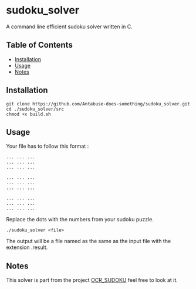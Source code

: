 # sudoku_solver

A command line efficient sudoku solver written in C.

## Table of Contents
* [Installation](#installation)
* [Usage](#usage)
* [Notes](#notes)

## Installation

```
git clone https://github.com/Antabuse-does-something/sudoku_solver.git
cd ./sudoku_solver/src
chmod +x build.sh
```

## Usage

Your file has to follow this format :
```
... ... ...
... ... ...
... ... ...

... ... ...
... ... ...
... ... ...

... ... ...
... ... ...
... ... ...
```


Replace the dots with the numbers from your sudoku puzzle.

```./sudoku_solver <file>```

The output will be a file named as the same as the input file with the extension .result. 

## Notes 

This solver is part from the project [OCR_SUDOKU](https://github.com/Helyosis/OCR_EPITA) feel free to look at it.
